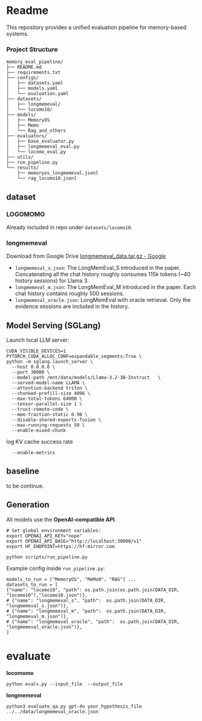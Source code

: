 

# Readme

This repository provides a unified evaluation pipeline for memory-based systems.

### Project Structure

```
memory_eval_pipeline/
├── README.md
├── requirements.txt
├── configs/                 
│   ├── datasets.yaml        
│   ├── models.yaml         
│   └── evaluation.yaml      
├── datasets/                
│   ├── longmemeval/
│   └── locomo10/
├── models/                  
│   ├── MemoryOS
│   ├── Memo
│   └── Rag_and_others
├── evaluators/            
│   ├── base_evaluator.py    
│   ├── longmemeval_eval.py
│   └── locomo_eval.py
├── utils/                   
├── run_pipeline.py                 
└── results/                 
    ├── memoryos_longmemeval.jsonl
    └── rag_locomo10.jsonl

```

## dataset

### LOGOMOMO

Already included in repo under `datasets/locomo10`.

### longmemeval

Download from Google Drive [longmemeval_data.tar.gz - Google](https://drive.google.com/file/d/1zJgtYRFhOh5zDQzzatiddfjYhFSnyQ80/view)

- `longmemeval_s.json`: The LongMemEval_S introduced in the paper. Concatenating all the chat history roughly consumes 115k tokens (~40 history sessions) for Llama 3.
- `longmemeval_m.json`: The LongMemEval_M introduced in the paper. Each chat history contains roughly 500 sessions.
- `longmemeval_oracle.json`: LongMemEval with oracle retrieval. Only the evidence sessions are included in the history.

## Model Serving (SGLang)

Launch local LLM server:

```
CUDA_VISIBLE_DEVICES=1 PYTORCH_CUDA_ALLOC_CONF=expandable_segments:True \
python -m sglang.launch_server \
  --host 0.0.0.0 \
  --port 30000 \
  --model-path /mnt/data/models/Llama-3.2-3B-Instruct   \
  --served-model-name LLAMA \
  --attention-backend triton \
  --chunked-prefill-size 4096 \
  --max-total-tokens 64000 \
  --tensor-parallel-size 1 \
  --trust-remote-code \
  --mem-fraction-static 0.98 \
  --disable-shared-experts-fusion \
  --max-running-requests 50 \
  --enable-mixed-chunk
```

log KV cache success rate

```
  --enable-metrics
```
## baseline
to be continue.

## Generation

All models use the **OpenAI-compatible API**.

```
# Set global environment variables:
export OPENAI_API_KEY="nope"
export OPENAI_API_BASE="http://localhost:30000/v1"
export HF_ENDPOINT=https://hf-mirror.com 

```

```
python scripts/run_pipeline.py
```

Example config inside `run_pipeline.py`:

```
models_to_run = ["MemoryOS", "MeMo0", "RAG"] ...
datasets_to_run = [
{"name": "locomo10", "path": os.path.join(os.path.join(DATA_DIR, "locomo10"),"locomo10.json")},
# {"name": "longmemeval_s", "path":  os.path.join(DATA_DIR, "longmemeval_s.json")},
# {"name": "longmemeval_m", "path":  os.path.join(DATA_DIR, "longmemeval_m.json")},
# {"name": "longmemeval_oracle", "path":  os.path.join(DATA_DIR, "longmemeval_oracle.json")},
]
```



# evaluate

**locomomo**

```
python evals.py --input_file  --output_file 
```

**longmemeval**

```
python3 evaluate_qa.py gpt-4o your_hypothesis_file ../../data/longmemeval_oracle.json
```

